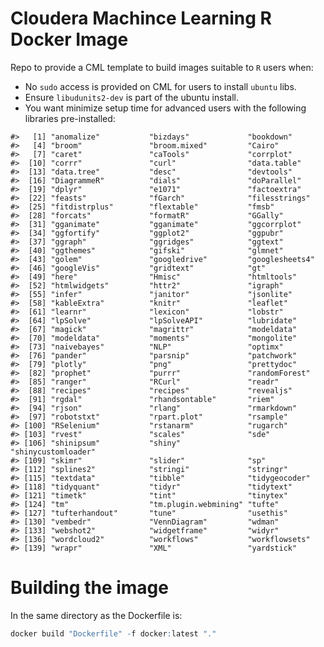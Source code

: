 
<!-- README.md is generated from README.Rmd. Please edit that file -->

# Cloudera Machince Learning R Docker Image

Repo to provide a CML template to build images suitable to `R` users
when:

-   No `sudo` access is provided on CML for users to install `ubuntu`
    libs.
-   Ensure `libudunits2-dev` is part of the ubuntu install.
-   You want minimize setup time for advanced users with the following
    libraries pre-installed:

<!-- -->

    #>   [1] "anomalize"           "bizdays"             "bookdown"           
    #>   [4] "broom"               "broom.mixed"         "Cairo"              
    #>   [7] "caret"               "caTools"             "corrplot"           
    #>  [10] "corrr"               "curl"                "data.table"         
    #>  [13] "data.tree"           "desc"                "devtools"           
    #>  [16] "DiagrammeR"          "dials"               "doParallel"         
    #>  [19] "dplyr"               "e1071"               "factoextra"         
    #>  [22] "feasts"              "fGarch"              "filesstrings"       
    #>  [25] "fitdistrplus"        "flextable"           "fmsb"               
    #>  [28] "forcats"             "formatR"             "GGally"             
    #>  [31] "gganimate"           "gganimate"           "ggcorrplot"         
    #>  [34] "ggfortify"           "ggplot2"             "ggpubr"             
    #>  [37] "ggraph"              "ggridges"            "ggtext"             
    #>  [40] "ggthemes"            "gifski"              "glmnet"             
    #>  [43] "golem"               "googledrive"         "googlesheets4"      
    #>  [46] "googleVis"           "gridtext"            "gt"                 
    #>  [49] "here"                "Hmisc"               "htmltools"          
    #>  [52] "htmlwidgets"         "httr2"               "igraph"             
    #>  [55] "infer"               "janitor"             "jsonlite"           
    #>  [58] "kableExtra"          "knitr"               "leaflet"            
    #>  [61] "learnr"              "lexicon"             "lobstr"             
    #>  [64] "lpSolve"             "lpSolveAPI"          "lubridate"          
    #>  [67] "magick"              "magrittr"            "modeldata"          
    #>  [70] "modeldata"           "moments"             "mongolite"          
    #>  [73] "naivebayes"          "NLP"                 "optimx"             
    #>  [76] "pander"              "parsnip"             "patchwork"          
    #>  [79] "plotly"              "png"                 "prettydoc"          
    #>  [82] "prophet"             "purrr"               "randomForest"       
    #>  [85] "ranger"              "RCurl"               "readr"              
    #>  [88] "recipes"             "recipes"             "revealjs"           
    #>  [91] "rgdal"               "rhandsontable"       "riem"               
    #>  [94] "rjson"               "rlang"               "rmarkdown"          
    #>  [97] "robotstxt"           "rpart.plot"          "rsample"            
    #> [100] "RSelenium"           "rstanarm"            "rugarch"            
    #> [103] "rvest"               "scales"              "sde"                
    #> [106] "shinipsum"           "shiny"               "shinycustomloader"  
    #> [109] "skimr"               "slider"              "sp"                 
    #> [112] "splines2"            "stringi"             "stringr"            
    #> [115] "textdata"            "tibble"              "tidygeocoder"       
    #> [118] "tidyquant"           "tidyr"               "tidytext"           
    #> [121] "timetk"              "tint"                "tinytex"            
    #> [124] "tm"                  "tm.plugin.webmining" "tufte"              
    #> [127] "tufterhandout"       "tune"                "usethis"            
    #> [130] "vembedr"             "VennDiagram"         "wdman"              
    #> [133] "webshot2"            "widgetframe"         "widyr"              
    #> [136] "wordcloud2"          "workflows"           "workflowsets"       
    #> [139] "wrapr"               "XML"                 "yardstick"

# Building the image

In the same directory as the Dockerfile is:

``` r
docker build "Dockerfile" -f docker:latest "."
```
